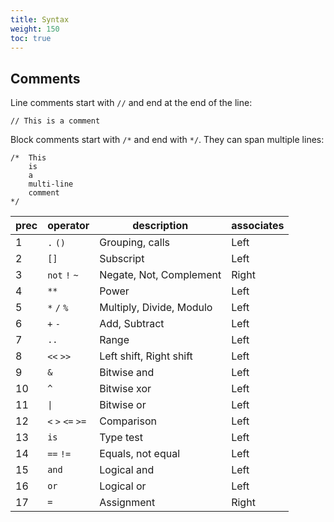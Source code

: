 ```yaml
---
title: Syntax
weight: 150
toc: true
---
```


## Comments

Line comments start with `//` and end at the end of the line:

```tea
// This is a comment
```

Block comments start with `/*` and end with `*/`. They can span multiple lines:

```tea
/*  This
    is
    a
    multi-line
    comment 
*/
```

prec | operator | description | associates
---|---|---|---
1 | `.` `()` | Grouping, calls | Left
2 | `[]` | Subscript | Left
3 | `not` `!` `~` | Negate, Not, Complement | Right
4 | `**` | Power | Left
5 | `*` `/` `%` | Multiply, Divide, Modulo | Left
6 | `+` `-` | Add, Subtract | Left
7 | `..` | Range | Left
8 | `<<` `>>` | Left shift, Right shift | Left
9 | `&` | Bitwise and | Left
10 | `^` | Bitwise xor | Left
11 | `\|` | Bitwise or | Left
12 | `<` `>` `<=` `>=` | Comparison | Left
13 | `is` | Type test | Left
14 | `==` `!=` | Equals, not equal | Left
15 | `and` | Logical and | Left
16 | `or` | Logical or | Left
17 | `=` | Assignment | Right